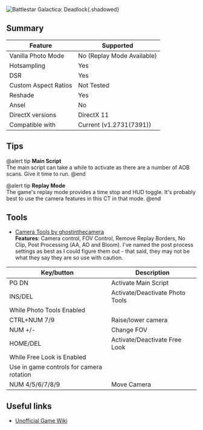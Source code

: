 ![Battlestar Galactica: Deadlock](Images\bsgheader.png "Shot by Ghostinthecamera"){.shadowed}

## Summary

Feature | Supported
--|--
Vanilla Photo Mode | No (Replay Mode Available)
Hotsampling | Yes
DSR | Yes
Custom Aspect Ratios | Not Tested
Reshade | Yes
Ansel | No
DirectX versions | DirectX 11
Compatible with | Current (v1.2731(7391))

## Tips

@alert tip
**Main Script**  
The main script can take a while to activate as there are a number of AOB scans. Give it time to run.
@end

@alert tip
**Replay Mode**  
The game's replay mode provides a time stop and HUD toggle. It's probably best to use the camera features in this CT in that mode.
@end
 
## Tools

* [Camera Tools by ghostinthecamera](https://github.com/ghostinthecamera/PhotomodeCheatTables/releases/tag/v3.2)  
**Features**: Camera control, FOV Control, Remove Replay Borders, No Clip, Post Processing (AA, AO and Bloom). I've named the post process settings as best as I could figure them out - that said, they may not be what they say they are so use with caution.

Key/button | Description
--|--
PG DN | Activate Main Script
INS/DEL | Activate/Deactivate Photo Tools
While Photo Tools Enabled |
CTRL+NUM 7/9 | Raise/lower camera
NUM +/- | Change FOV
HOME/DEL | Activate/Deactivate Free Look
While Free Look is Enabled |
Use in game controls for camera rotation |
NUM 4/5/6/7/8/9 | Move Camera

## Useful links

* [Unofficial Game Wiki](https://battlestar-galactica-deadlock.fandom.com/wiki/Battlestar_Galactica_Deadlock_Wiki)